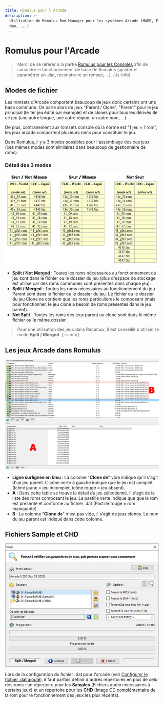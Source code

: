 ```yaml
---
title: Romulus pour l'Arcade
description: >-
  Utilisation de Romulus Rom Manager pour les systèmes Arcade (MAME, FinalBurn
  Neo, ...)
---
```


# Romulus pour l'Arcade


>Merci de se référer à la partie [Romulus pour les Consoles](romulus-pour-les-consoles.md) afin de connaitre le fonctionnement de base de Romulus \(ajouter et paramétrer un .dat, reconstruire un romset, …\).
{.is-info}

## Modes de fichier

Les romsets d'Arcade comportent beaucoup de jeux donc certains ont une base commune. On parle alors de jeux "Parent / Clone", "Parent" pour le jeu principal \(le 1er jeu édité par exemple\) et de clones pour tous les dérivés de ce jeu \(une autre langue, une autre région, un autre nom, …\).

De plus, contrairement aux romsets console où la norme est "1 jeu = 1 rom", les jeux arcade comportent plusieurs roms pour constituer le jeu.

Dans Romulus, il y a 3 modes possibles pour l'assemblage des ces jeux \(ces mêmes modes sont similaires dans beaucoup de gestionnaire de roms\).

### Détail des 3 modes

![main set = parent  /  clone set = clone](/migration-images/tutoriels/utilitaires/gestion-des-roms/romulus-rom-manager/image%20%28313%29.png)

* **Split / Not Merged** : Toutes les roms nécessaires au fonctionnement du jeu sont dans le fichier ou le dossier du jeu \(plus d'espace de stockage est utilisé car des roms communes sont présentes dans chaque jeu\).
* **Split / Merged** : Toutes les roms nécessaires au fonctionnement du jeu Parent sont dans le fichier ou le dossier du jeu. Le fichier ou le dossier du jeu Clone ne contient que les roms particulières le composant \(mais pour fonctionner, le jeu clone a besoin de roms présentes dans le jeu parent\).
* **Not Split** : Toutes les roms des jeux parent ou clone sont dans le même fichier ou le même dossier.


>Pour une utilisation des jeux dans Recalbox, il est conseillé d'utiliser le mode **Split / Merged**.
{.is-info}

## Les jeux Arcade dans Romulus

![](/migration-images/tutoriels/utilitaires/gestion-des-roms/romulus-rom-manager/image%20%28269%29.png)

* **Ligne surlignée en bleu** : La colonne "**Clone de**" vide indique qu'il s'agit d'un jeu parent. L'icône verte à gauche indique que le jeu est complet \(Icône jaune = jeu incomplet, icône rouge = jeu absent\).
* **A** : Dans cette table se trouve le détail du jeu sélectionné. Il s'agit de la liste des roms composant le jeu. La pastille verte indique que que la rom est présente et conforme au fichier .dat \(Pastille rouge = rom manquante\).
* **B** : La colonne "**Clone de**" n'est pas vide, il s'agit de jeux clones. Le nom du jeu parent est indiqué dans cette colonne.

## Fichiers Sample et CHD

![](/migration-images/tutoriels/utilitaires/gestion-des-roms/romulus-rom-manager/image%20%28173%29.png)

Lors de la configuration du fichier .dat pour l'arcade \(voir [Configurer le fichier .dat ajouté](romulus-pour-les-consoles.md#configurer-le-fichier-dat-ajoute)\), il faut parfois définir d'autres répertoires en plus de celui des roms : un répertoire pour les **Samples** \(Fichiers audio nécessaires à certains jeux\) et un répertoire pour les **CHD** \(Image CD complémentaire de la rom pour le fonctionnement des jeux les plus récents\).

